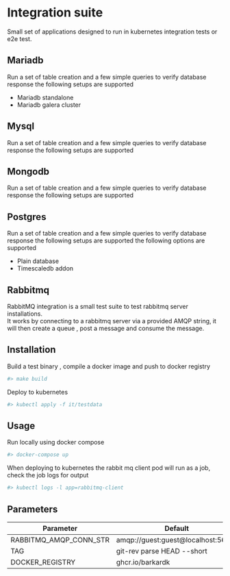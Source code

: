 # Integration suite

Small set of applications designed to run in kubernetes integration tests or e2e test. 

## Mariadb
 Run a set of table creation and a few simple queries to verify database response the following setups are supported
 - Mariadb standalone
 - Mariadb galera cluster

## Mysql 
Run a set of table creation and a few simple queries to verify database response the following setups are supported

## Mongodb 
Run a set of table creation and a few simple queries to verify database response the following setups are supported 

## Postgres 
Run a set of table creation and a few simple queries to verify database response the following setups are supported 
the following options are supported
- Plain database
- Timescaledb addon 

## Rabbitmq
RabbitMQ integration is a small test suite to test rabbitmq server installations.  
It works by connecting to a rabbitmq server via a provided AMQP string, it will then create a queue , post a message and consume the message.   
## Installation

Build a test binary , compile a docker image and push to docker registry
```bash
#> make build
```
Deploy to kubernetes 
```bash
#> kubectl apply -f it/testdata
```
## Usage
Run locally using docker compose
```bash
#> docker-compose up
```

When deploying to kubernetes the rabbit mq client pod will run as a job, check the job logs for output  
```bash
#> kubectl logs -l app=rabbitmq-client
```

## Parameters
|   Parameter | Default   |
|---|---|
| RABBITMQ_AMQP_CONN_STR  | amqp://guest:guest@localhost:5672/  |
| TAG  |  git-rev parse HEAD --short |
| DOCKER_REGISTRY | ghcr.io/barkardk  |

```

